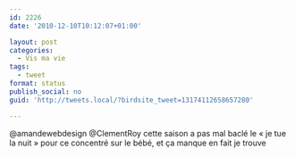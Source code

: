 ```yaml
---
id: 2226
date: '2010-12-10T10:12:07+01:00'

layout: post
categories:
  - Vis ma vie
tags:
  - tweet
format: status
publish_social: no
guid: 'http://tweets.local/?birdsite_tweet=13174112658657280'

---
```


@amandewebdesign @ClementRoy cette saison a pas mal baclé le « je tue la nuit » pour ce concentré sur le bébé, et ça manque en fait je trouve